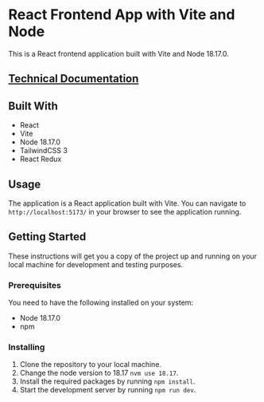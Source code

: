 # React Frontend App with Vite and Node

This is a React frontend application built with Vite and Node 18.17.0.

## [Technical Documentation](./docs/tech-doc.pdf)

## Built With

- React
- Vite
- Node 18.17.0
- TailwindCSS 3
- React Redux

## Usage

The application is a React application built with Vite. You can navigate to `http://localhost:5173/` in your browser to see the application running.

## Getting Started

These instructions will get you a copy of the project up and running on your local machine for development and testing purposes.

### Prerequisites

You need to have the following installed on your system:

- Node 18.17.0
- npm

### Installing

1. Clone the repository to your local machine.
2. Change the node version to 18.17 `nvm use 18.17`.
3. Install the required packages by running `npm install`.
4. Start the development server by running `npm run dev`.